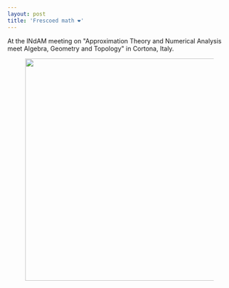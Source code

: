 ```yaml
---
layout: post
title: 'Frescoed math ❤️'
---
```


At the INdAM meeting on "Approximation Theory and Numerical Analysis meet Algebra, Geometry and Topology" in Cortona, Italy.

<div class="text-center">
<figure>
<p><img src="{{ site.baseurl}}/photos/cortona_2022.jpeg" style="width:500px"/></p>
</figure>
